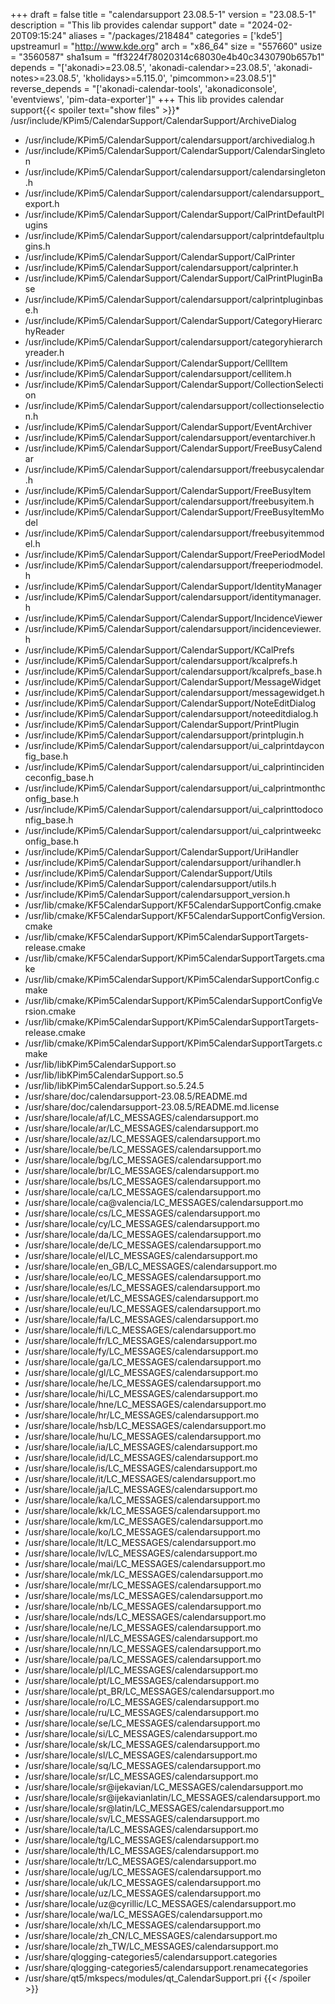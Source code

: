 +++
draft = false
title = "calendarsupport 23.08.5-1"
version = "23.08.5-1"
description = "This lib provides calendar support"
date = "2024-02-20T09:15:24"
aliases = "/packages/218484"
categories = ['kde5']
upstreamurl = "http://www.kde.org"
arch = "x86_64"
size = "557660"
usize = "3560587"
sha1sum = "ff3224f78020314c68030e4b40c3430790b657b1"
depends = "['akonadi>=23.08.5', 'akonadi-calendar>=23.08.5', 'akonadi-notes>=23.08.5', 'kholidays>=5.115.0', 'pimcommon>=23.08.5']"
reverse_depends = "['akonadi-calendar-tools', 'akonadiconsole', 'eventviews', 'pim-data-exporter']"
+++
This lib provides calendar support{{< spoiler text="show files" >}}* /usr/include/KPim5/CalendarSupport/CalendarSupport/ArchiveDialog
* /usr/include/KPim5/CalendarSupport/calendarsupport/archivedialog.h
* /usr/include/KPim5/CalendarSupport/CalendarSupport/CalendarSingleton
* /usr/include/KPim5/CalendarSupport/calendarsupport/calendarsingleton.h
* /usr/include/KPim5/CalendarSupport/calendarsupport/calendarsupport_export.h
* /usr/include/KPim5/CalendarSupport/CalendarSupport/CalPrintDefaultPlugins
* /usr/include/KPim5/CalendarSupport/calendarsupport/calprintdefaultplugins.h
* /usr/include/KPim5/CalendarSupport/CalendarSupport/CalPrinter
* /usr/include/KPim5/CalendarSupport/calendarsupport/calprinter.h
* /usr/include/KPim5/CalendarSupport/CalendarSupport/CalPrintPluginBase
* /usr/include/KPim5/CalendarSupport/calendarsupport/calprintpluginbase.h
* /usr/include/KPim5/CalendarSupport/CalendarSupport/CategoryHierarchyReader
* /usr/include/KPim5/CalendarSupport/calendarsupport/categoryhierarchyreader.h
* /usr/include/KPim5/CalendarSupport/CalendarSupport/CellItem
* /usr/include/KPim5/CalendarSupport/calendarsupport/cellitem.h
* /usr/include/KPim5/CalendarSupport/CalendarSupport/CollectionSelection
* /usr/include/KPim5/CalendarSupport/calendarsupport/collectionselection.h
* /usr/include/KPim5/CalendarSupport/CalendarSupport/EventArchiver
* /usr/include/KPim5/CalendarSupport/calendarsupport/eventarchiver.h
* /usr/include/KPim5/CalendarSupport/CalendarSupport/FreeBusyCalendar
* /usr/include/KPim5/CalendarSupport/calendarsupport/freebusycalendar.h
* /usr/include/KPim5/CalendarSupport/CalendarSupport/FreeBusyItem
* /usr/include/KPim5/CalendarSupport/calendarsupport/freebusyitem.h
* /usr/include/KPim5/CalendarSupport/CalendarSupport/FreeBusyItemModel
* /usr/include/KPim5/CalendarSupport/calendarsupport/freebusyitemmodel.h
* /usr/include/KPim5/CalendarSupport/CalendarSupport/FreePeriodModel
* /usr/include/KPim5/CalendarSupport/calendarsupport/freeperiodmodel.h
* /usr/include/KPim5/CalendarSupport/CalendarSupport/IdentityManager
* /usr/include/KPim5/CalendarSupport/calendarsupport/identitymanager.h
* /usr/include/KPim5/CalendarSupport/CalendarSupport/IncidenceViewer
* /usr/include/KPim5/CalendarSupport/calendarsupport/incidenceviewer.h
* /usr/include/KPim5/CalendarSupport/CalendarSupport/KCalPrefs
* /usr/include/KPim5/CalendarSupport/calendarsupport/kcalprefs.h
* /usr/include/KPim5/CalendarSupport/calendarsupport/kcalprefs_base.h
* /usr/include/KPim5/CalendarSupport/CalendarSupport/MessageWidget
* /usr/include/KPim5/CalendarSupport/calendarsupport/messagewidget.h
* /usr/include/KPim5/CalendarSupport/CalendarSupport/NoteEditDialog
* /usr/include/KPim5/CalendarSupport/calendarsupport/noteeditdialog.h
* /usr/include/KPim5/CalendarSupport/CalendarSupport/PrintPlugin
* /usr/include/KPim5/CalendarSupport/calendarsupport/printplugin.h
* /usr/include/KPim5/CalendarSupport/calendarsupport/ui_calprintdayconfig_base.h
* /usr/include/KPim5/CalendarSupport/calendarsupport/ui_calprintincidenceconfig_base.h
* /usr/include/KPim5/CalendarSupport/calendarsupport/ui_calprintmonthconfig_base.h
* /usr/include/KPim5/CalendarSupport/calendarsupport/ui_calprinttodoconfig_base.h
* /usr/include/KPim5/CalendarSupport/calendarsupport/ui_calprintweekconfig_base.h
* /usr/include/KPim5/CalendarSupport/CalendarSupport/UriHandler
* /usr/include/KPim5/CalendarSupport/calendarsupport/urihandler.h
* /usr/include/KPim5/CalendarSupport/CalendarSupport/Utils
* /usr/include/KPim5/CalendarSupport/calendarsupport/utils.h
* /usr/include/KPim5/CalendarSupport/calendarsupport_version.h
* /usr/lib/cmake/KF5CalendarSupport/KF5CalendarSupportConfig.cmake
* /usr/lib/cmake/KF5CalendarSupport/KF5CalendarSupportConfigVersion.cmake
* /usr/lib/cmake/KF5CalendarSupport/KPim5CalendarSupportTargets-release.cmake
* /usr/lib/cmake/KF5CalendarSupport/KPim5CalendarSupportTargets.cmake
* /usr/lib/cmake/KPim5CalendarSupport/KPim5CalendarSupportConfig.cmake
* /usr/lib/cmake/KPim5CalendarSupport/KPim5CalendarSupportConfigVersion.cmake
* /usr/lib/cmake/KPim5CalendarSupport/KPim5CalendarSupportTargets-release.cmake
* /usr/lib/cmake/KPim5CalendarSupport/KPim5CalendarSupportTargets.cmake
* /usr/lib/libKPim5CalendarSupport.so
* /usr/lib/libKPim5CalendarSupport.so.5
* /usr/lib/libKPim5CalendarSupport.so.5.24.5
* /usr/share/doc/calendarsupport-23.08.5/README.md
* /usr/share/doc/calendarsupport-23.08.5/README.md.license
* /usr/share/locale/af/LC_MESSAGES/calendarsupport.mo
* /usr/share/locale/ar/LC_MESSAGES/calendarsupport.mo
* /usr/share/locale/az/LC_MESSAGES/calendarsupport.mo
* /usr/share/locale/be/LC_MESSAGES/calendarsupport.mo
* /usr/share/locale/bg/LC_MESSAGES/calendarsupport.mo
* /usr/share/locale/br/LC_MESSAGES/calendarsupport.mo
* /usr/share/locale/bs/LC_MESSAGES/calendarsupport.mo
* /usr/share/locale/ca/LC_MESSAGES/calendarsupport.mo
* /usr/share/locale/ca@valencia/LC_MESSAGES/calendarsupport.mo
* /usr/share/locale/cs/LC_MESSAGES/calendarsupport.mo
* /usr/share/locale/cy/LC_MESSAGES/calendarsupport.mo
* /usr/share/locale/da/LC_MESSAGES/calendarsupport.mo
* /usr/share/locale/de/LC_MESSAGES/calendarsupport.mo
* /usr/share/locale/el/LC_MESSAGES/calendarsupport.mo
* /usr/share/locale/en_GB/LC_MESSAGES/calendarsupport.mo
* /usr/share/locale/eo/LC_MESSAGES/calendarsupport.mo
* /usr/share/locale/es/LC_MESSAGES/calendarsupport.mo
* /usr/share/locale/et/LC_MESSAGES/calendarsupport.mo
* /usr/share/locale/eu/LC_MESSAGES/calendarsupport.mo
* /usr/share/locale/fa/LC_MESSAGES/calendarsupport.mo
* /usr/share/locale/fi/LC_MESSAGES/calendarsupport.mo
* /usr/share/locale/fr/LC_MESSAGES/calendarsupport.mo
* /usr/share/locale/fy/LC_MESSAGES/calendarsupport.mo
* /usr/share/locale/ga/LC_MESSAGES/calendarsupport.mo
* /usr/share/locale/gl/LC_MESSAGES/calendarsupport.mo
* /usr/share/locale/he/LC_MESSAGES/calendarsupport.mo
* /usr/share/locale/hi/LC_MESSAGES/calendarsupport.mo
* /usr/share/locale/hne/LC_MESSAGES/calendarsupport.mo
* /usr/share/locale/hr/LC_MESSAGES/calendarsupport.mo
* /usr/share/locale/hsb/LC_MESSAGES/calendarsupport.mo
* /usr/share/locale/hu/LC_MESSAGES/calendarsupport.mo
* /usr/share/locale/ia/LC_MESSAGES/calendarsupport.mo
* /usr/share/locale/id/LC_MESSAGES/calendarsupport.mo
* /usr/share/locale/is/LC_MESSAGES/calendarsupport.mo
* /usr/share/locale/it/LC_MESSAGES/calendarsupport.mo
* /usr/share/locale/ja/LC_MESSAGES/calendarsupport.mo
* /usr/share/locale/ka/LC_MESSAGES/calendarsupport.mo
* /usr/share/locale/kk/LC_MESSAGES/calendarsupport.mo
* /usr/share/locale/km/LC_MESSAGES/calendarsupport.mo
* /usr/share/locale/ko/LC_MESSAGES/calendarsupport.mo
* /usr/share/locale/lt/LC_MESSAGES/calendarsupport.mo
* /usr/share/locale/lv/LC_MESSAGES/calendarsupport.mo
* /usr/share/locale/mai/LC_MESSAGES/calendarsupport.mo
* /usr/share/locale/mk/LC_MESSAGES/calendarsupport.mo
* /usr/share/locale/mr/LC_MESSAGES/calendarsupport.mo
* /usr/share/locale/ms/LC_MESSAGES/calendarsupport.mo
* /usr/share/locale/nb/LC_MESSAGES/calendarsupport.mo
* /usr/share/locale/nds/LC_MESSAGES/calendarsupport.mo
* /usr/share/locale/ne/LC_MESSAGES/calendarsupport.mo
* /usr/share/locale/nl/LC_MESSAGES/calendarsupport.mo
* /usr/share/locale/nn/LC_MESSAGES/calendarsupport.mo
* /usr/share/locale/pa/LC_MESSAGES/calendarsupport.mo
* /usr/share/locale/pl/LC_MESSAGES/calendarsupport.mo
* /usr/share/locale/pt/LC_MESSAGES/calendarsupport.mo
* /usr/share/locale/pt_BR/LC_MESSAGES/calendarsupport.mo
* /usr/share/locale/ro/LC_MESSAGES/calendarsupport.mo
* /usr/share/locale/ru/LC_MESSAGES/calendarsupport.mo
* /usr/share/locale/se/LC_MESSAGES/calendarsupport.mo
* /usr/share/locale/si/LC_MESSAGES/calendarsupport.mo
* /usr/share/locale/sk/LC_MESSAGES/calendarsupport.mo
* /usr/share/locale/sl/LC_MESSAGES/calendarsupport.mo
* /usr/share/locale/sq/LC_MESSAGES/calendarsupport.mo
* /usr/share/locale/sr/LC_MESSAGES/calendarsupport.mo
* /usr/share/locale/sr@ijekavian/LC_MESSAGES/calendarsupport.mo
* /usr/share/locale/sr@ijekavianlatin/LC_MESSAGES/calendarsupport.mo
* /usr/share/locale/sr@latin/LC_MESSAGES/calendarsupport.mo
* /usr/share/locale/sv/LC_MESSAGES/calendarsupport.mo
* /usr/share/locale/ta/LC_MESSAGES/calendarsupport.mo
* /usr/share/locale/tg/LC_MESSAGES/calendarsupport.mo
* /usr/share/locale/th/LC_MESSAGES/calendarsupport.mo
* /usr/share/locale/tr/LC_MESSAGES/calendarsupport.mo
* /usr/share/locale/ug/LC_MESSAGES/calendarsupport.mo
* /usr/share/locale/uk/LC_MESSAGES/calendarsupport.mo
* /usr/share/locale/uz/LC_MESSAGES/calendarsupport.mo
* /usr/share/locale/uz@cyrillic/LC_MESSAGES/calendarsupport.mo
* /usr/share/locale/wa/LC_MESSAGES/calendarsupport.mo
* /usr/share/locale/xh/LC_MESSAGES/calendarsupport.mo
* /usr/share/locale/zh_CN/LC_MESSAGES/calendarsupport.mo
* /usr/share/locale/zh_TW/LC_MESSAGES/calendarsupport.mo
* /usr/share/qlogging-categories5/calendarsupport.categories
* /usr/share/qlogging-categories5/calendarsupport.renamecategories
* /usr/share/qt5/mkspecs/modules/qt_CalendarSupport.pri
{{< /spoiler >}}